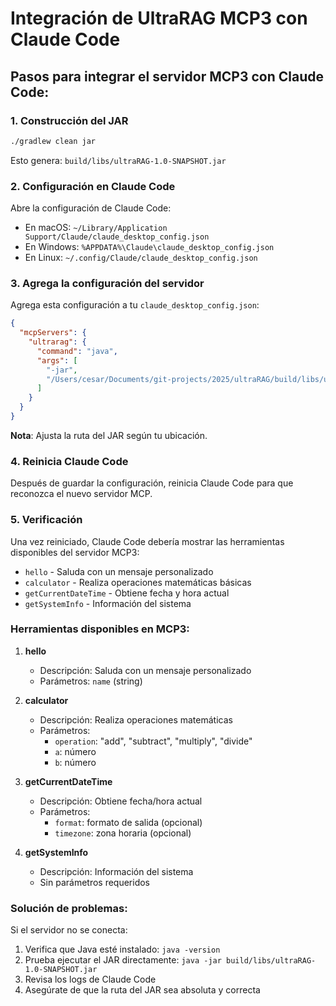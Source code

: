 # Integración de UltraRAG MCP3 con Claude Code

## Pasos para integrar el servidor MCP3 con Claude Code:

### 1. Construcción del JAR
```bash
./gradlew clean jar
```
Esto genera: `build/libs/ultraRAG-1.0-SNAPSHOT.jar`

### 2. Configuración en Claude Code

Abre la configuración de Claude Code:
- En macOS: `~/Library/Application Support/Claude/claude_desktop_config.json`
- En Windows: `%APPDATA%\Claude\claude_desktop_config.json`
- En Linux: `~/.config/Claude/claude_desktop_config.json`

### 3. Agrega la configuración del servidor

Agrega esta configuración a tu `claude_desktop_config.json`:

```json
{
  "mcpServers": {
    "ultrarag": {
      "command": "java",
      "args": [
        "-jar",
        "/Users/cesar/Documents/git-projects/2025/ultraRAG/build/libs/ultraRAG-1.0-SNAPSHOT.jar"
      ]
    }
  }
}
```

**Nota**: Ajusta la ruta del JAR según tu ubicación.

### 4. Reinicia Claude Code

Después de guardar la configuración, reinicia Claude Code para que reconozca el nuevo servidor MCP.

### 5. Verificación

Una vez reiniciado, Claude Code debería mostrar las herramientas disponibles del servidor MCP3:
- `hello` - Saluda con un mensaje personalizado
- `calculator` - Realiza operaciones matemáticas básicas
- `getCurrentDateTime` - Obtiene fecha y hora actual
- `getSystemInfo` - Información del sistema

### Herramientas disponibles en MCP3:

1. **hello**
   - Descripción: Saluda con un mensaje personalizado
   - Parámetros: `name` (string)

2. **calculator**
   - Descripción: Realiza operaciones matemáticas
   - Parámetros: 
     - `operation`: "add", "subtract", "multiply", "divide"
     - `a`: número
     - `b`: número

3. **getCurrentDateTime**
   - Descripción: Obtiene fecha/hora actual
   - Parámetros:
     - `format`: formato de salida (opcional)
     - `timezone`: zona horaria (opcional)

4. **getSystemInfo**
   - Descripción: Información del sistema
   - Sin parámetros requeridos

### Solución de problemas:

Si el servidor no se conecta:
1. Verifica que Java esté instalado: `java -version`
2. Prueba ejecutar el JAR directamente: `java -jar build/libs/ultraRAG-1.0-SNAPSHOT.jar`
3. Revisa los logs de Claude Code
4. Asegúrate de que la ruta del JAR sea absoluta y correcta